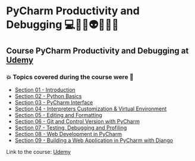 # PyCharm Productivity and Debugging 💻🤖🤯👽👩🏻‍💻
## Course PyCharm Productivity and Debugging at [Udemy](https://www.udemy.com/course/pycharm-python/)
### 💥 Topics covered during the course were 🚀
- [Section 01 - Introduction](https://github.com/romulovieira777/PyCharm_Productivity_and_Debugging/tree/master/Section_01_Introduction)
- [Section 02 - Python Basics](https://github.com/romulovieira777/PyCharm_Productivity_and_Debugging/tree/master/Section_02_Python_Basics)
- [Section 03 - PyCharm Interface](https://github.com/romulovieira777/PyCharm_Productivity_and_Debugging/tree/master/Section_03_PyCharm_Interface)
- [Section 04 - Interpreters Customization & Virtual Environment](https://github.com/romulovieira777/PyCharm_Productivity_and_Debugging/tree/master/Section_04_Interpreters_Customization_Virtual_Environment)
- [Section 05 - Editing and Formatting](https://github.com/romulovieira777/PyCharm_Productivity_and_Debugging/tree/master/Section_05_Editing_and_Formatting)
- [Section 06 - Git and Control Version with PyCharm](https://github.com/romulovieira777/PyCharm_Productivity_and_Debugging/tree/master/Section_06_Git_and_Control_Version_with_PyCharm)
- [Section 07 - Testing, Debugging and Profiling](https://github.com/romulovieira777/PyCharm_Productivity_and_Debugging/tree/master/Section_07_Testing_Debugging_and_Profiling)
- [Section 08 - Web Development in PyCharm](https://github.com/romulovieira777/PyCharm_Productivity_and_Debugging/tree/master/Section_08_Web_Development_in_PyCharm)
- [Section 09 - Building a Web Application in PyCharm with Django]()

Link to the course: [Udemy](https://www.udemy.com/course/pycharm-python/)
